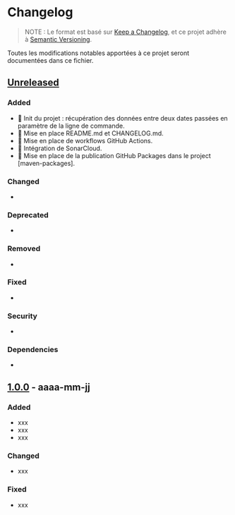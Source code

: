 # Changelog

> NOTE : Le format est basé sur [Keep a Changelog], et ce projet adhère à [Semantic Versioning].

Toutes les modifications notables apportées à ce projet seront documentées dans ce fichier.

## [Unreleased]

### Added

- :green_heart: Init du projet : récupération des données entre deux dates passées en paramètre de la ligne de commande.
- :pencil: Mise en place README.md et CHANGELOG.md.
- :construction_worker: Mise en place de workflows GitHub Actions.
- :construction_worker: Intégration de SonarCloud.
- :construction_worker: Mise en place de la publication GitHub Packages dans le project [maven-packages].

### Changed

*

### Deprecated

*

### Removed

*

### Fixed

*

### Security

*

### Dependencies

*

## [1.0.0] - aaaa-mm-jj

### Added

- xxx
- xxx
- xxx
### Changed

- xxx

### Fixed

- xxx

<!-- liens -->
[Keep a Changelog]: https://keepachangelog.com/fr/1.0.0/ "CHANGELOG Template et bonnes pratiques"
[Semantic Versioning]: https://semver.org/lang/fr/ "Bonnes pratique de la Gestion de Version"
[Unreleased]: https://github.com/bdelion/stabler-scraper/compare/1.0.0...develop
[1.0.0]: https://github.com/bdelion/stabler-scraper/releases/tag/1.0.0
